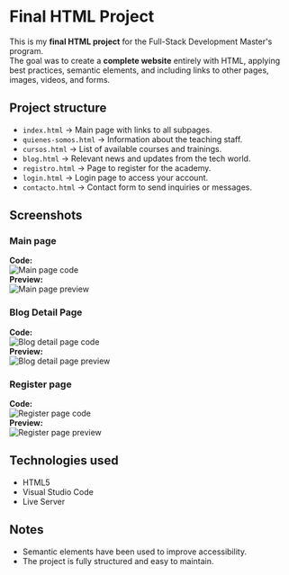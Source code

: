 # Final HTML Project

This is my **final HTML project** for the Full-Stack Development Master's program.  
The goal was to create a **complete website** entirely with HTML, applying best practices, semantic elements, and including links to other pages, images, videos, and forms.

## Project structure
- `index.html` → Main page with links to all subpages.
- `quienes-somos.html` → Information about the teaching staff.
- `cursos.html` → List of available courses and trainings.
- `blog.html` → Relevant news and updates from the tech world.
- `registro.html` → Page to register for the academy.
- `login.html` → Login page to access your account.
- `contacto.html` → Contact form to send inquiries or messages.

## Screenshots
### Main page
**Code:**  
![Main page code](screenshots/indexcode.png)  
**Preview:**  
![Main page preview](screenshots/indexpreview.png)

### Blog Detail Page
**Code:**  
![Blog detail page code](screenshots/blogcode.png)  
**Preview:**  
![Blog detail page preview](screenshots/blogpreview.png)

### Register page
**Code:**  
![Register page code](screenshots/registrocode.png)  
**Preview:**  
![Register page preview](screenshots/registropreview.png)

## Technologies used
- HTML5  
- Visual Studio Code  
- Live Server

## Notes
- Semantic elements have been used to improve accessibility.  
- The project is fully structured and easy to maintain.


